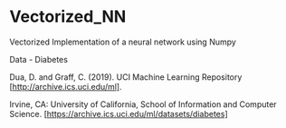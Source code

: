 # Vectorized_NN
Vectorized Implementation of a neural network using Numpy


Data - Diabetes

Dua, D. and Graff, C. (2019). UCI Machine Learning Repository [http://archive.ics.uci.edu/ml]. 

Irvine, CA: University of California, School of Information and Computer Science.
[https://archive.ics.uci.edu/ml/datasets/diabetes]
